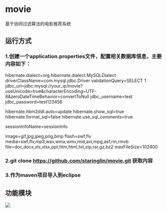 # movie
基于协同过滤算法的电影推荐系统
## 运行方式
### 1.创建一个application.properties文件，配置相关数据库信息，主要内容如下：
hibernate.dialect=org.hibernate.dialect.MySQLDialect
driverClassName=com.mysql.jdbc.Driver
validationQuery=SELECT 1
jdbc_url=jdbc:mysql://your_ip/movie?useUnicode=true&characterEncoding=UTF-8&zeroDateTimeBehavior=convertToNull
jdbc_username=test
jdbc_password=test123456

hibernate.hbm2ddl.auto=update
hibernate.show_sql=true
hibernate.format_sql=false
hibernate.use_sql_comments=true

sessionInfoName=sessionInfo

image=gif,jpg,jpeg,png,bmp
flash=swf,flv
media=swf,flv,mp3,wav,wma,wmv,mid,avi,mpg,asf,rm,rmvb
file=doc,docx,xls,xlsx,ppt,htm,html,txt,zip,rar,gz,bz2
maxFileSize=102400
### 2.git clone https://github.com/staringlin/movie.git 获取内容
### 3.作为maven项目导入到eclipse

## 功能模块
![](https://github.com/staringlin/movie/raw/master/modules.png)
